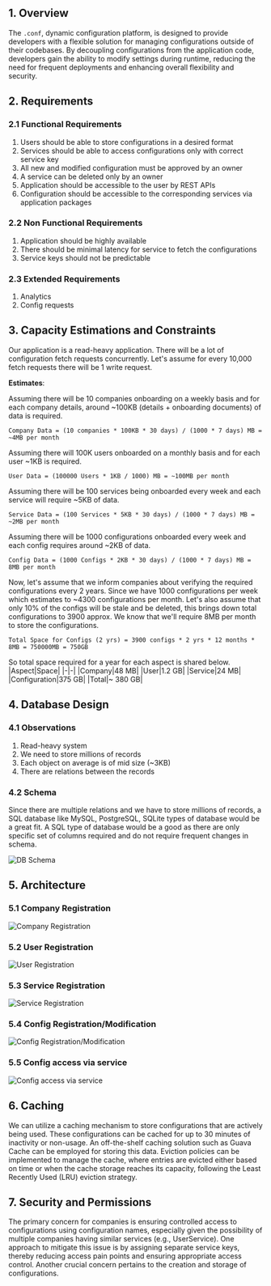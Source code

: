 ## 1. Overview
The `.conf`, dynamic configuration platform, is designed to provide developers with a flexible solution for managing configurations outside of their codebases. By decoupling configurations from the application code, developers gain the ability to modify settings during runtime, reducing the need for frequent deployments and enhancing overall flexibility and security.
## 2. Requirements
### 2.1 Functional Requirements
1. Users should be able to store configurations in a desired format
1. Services should be able to access configurations only with correct service key
1. All new and modified configuration must be approved by an owner
1. A service can be deleted only by an owner
1. Application should be accessible to the user by REST APIs
1. Configuration should be accessible to the corresponding services via application packages
### 2.2 Non Functional Requirements
1. Application should be highly available
1. There should be minimal latency for service to fetch the configurations
1. Service keys should not be predictable
### 2.3 Extended Requirements
1. Analytics
2. Config requests
## 3. Capacity Estimations and Constraints
Our application is a read-heavy application. There will be a lot of configuration fetch requests concurrently. Let's assume for every 10,000 fetch requests there will be 1 write request.

**Estimates**: 

Assuming there will be 10 companies onboarding on a weekly basis and for each company details, around ~100KB (details + onboarding documents) of data is required.
```
Company Data = (10 companies * 100KB * 30 days) / (1000 * 7 days) MB = ~4MB per month
```
Assuming there will 100K users onboarded on a monthly basis and for each user ~1KB is required.
```
User Data = (100000 Users * 1KB / 1000) MB = ~100MB per month
```
Assuming there will be 100 services being onboarded every week and each service will require ~5KB of data.
```
Service Data = (100 Services * 5KB * 30 days) / (1000 * 7 days) MB = ~2MB per month
```
Assuming there will be 1000 configurations onboarded every week and each config requires around ~2KB of data.
```
Config Data = (1000 Configs * 2KB * 30 days) / (1000 * 7 days) MB = 8MB per month
```
Now, let's assume that we inform companies about verifying the required configurations every 2 years. Since we have 1000 configurations per week which estimates to  ~4300 configurations per month. Let's also assume that only 10% of the configs will be stale and be deleted, this brings down total configurations to 3900 approx. We know that we'll require 8MB per month to store the configurations.
```
Total Space for Configs (2 yrs) = 3900 configs * 2 yrs * 12 months * 8MB = 750000MB = 750GB
```

So total space required for a year for each aspect is shared below.
|Aspect|Space|
|-|-|
|Company|48 MB|
|User|1.2 GB|
|Service|24 MB|
|Configuration|375 GB|
|Total|~ 380 GB|
## 4. Database Design
### 4.1 Observations
1. Read-heavy system
1. We need to store millions of records
1. Each object on average is of mid size (~3KB)
1. There are relations between the records
### 4.2 Schema
Since there are multiple relations and we have to store millions of records, a SQL database like MySQL, PostgreSQL, SQLite types of database would be a great fit. A SQL type of database would be a good as there are only specific set of columns required and do not require frequent changes in schema.

![DB Schema](https://github.com/user-attachments/assets/3df07b29-d590-4661-b6e6-0205e1df484b)

## 5. Architecture
### 5.1 Company Registration
![Company Registration](https://github.com/gagan-gv/dot-conf/assets/60386381/90216d72-0269-4f3e-b2d6-b4256f392a8c)
### 5.2 User Registration
![User Registration](https://github.com/gagan-gv/dot-conf/assets/60386381/cce546a9-533b-4e2b-89a7-890aa57680a5)
### 5.3 Service Registration
![Service Registration](https://github.com/gagan-gv/dot-conf/assets/60386381/8c1e4831-6a55-4ce5-8e55-e0bf8bd8ff98)
### 5.4 Config Registration/Modification
![Config Registration/Modification](https://github.com/gagan-gv/dot-conf/assets/60386381/4b82e440-6710-4192-aa7a-c53d00078d5c)
### 5.5 Config access via service
![Config access via service](https://github.com/gagan-gv/dot-conf/assets/60386381/103040a4-d296-4068-9ccd-6cc121f5f12e)
## 6. Caching
We can utilize a caching mechanism to store configurations that are actively being used. These configurations can be cached for up to 30 minutes of inactivity or non-usage. An off-the-shelf caching solution such as Guava Cache can be employed for storing this data. Eviction policies can be implemented to manage the cache, where entries are evicted either based on time or when the cache storage reaches its capacity, following the Least Recently Used (LRU) eviction strategy.
## 7. Security and Permissions
The primary concern for companies is ensuring controlled access to configurations using configuration names, especially given the possibility of multiple companies having similar services (e.g., UserService). One approach to mitigate this issue is by assigning separate service keys, thereby reducing access pain points and ensuring appropriate access control. Another crucial concern pertains to the creation and storage of configurations.
